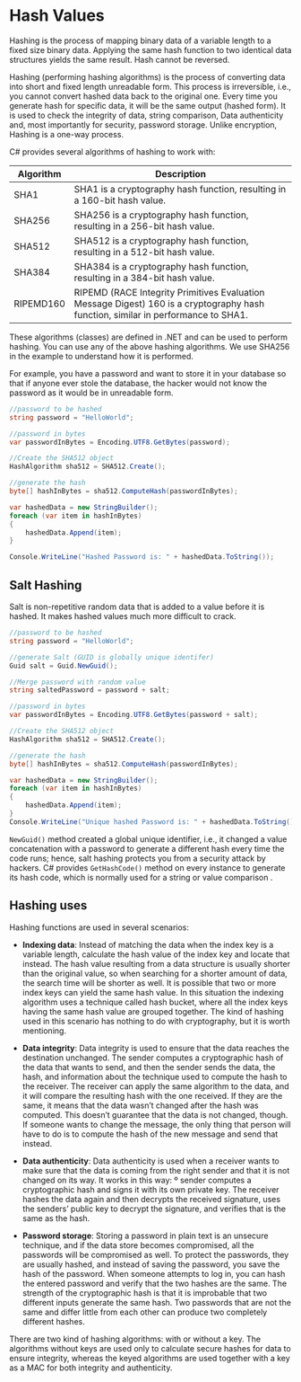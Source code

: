 # Hash Values

Hashing is the process of mapping binary data of a variable length to a fixed size binary data. Applying the same hash function to two identical data structures yields the same result. Hash cannot be reversed.

Hashing (performing hashing algorithms) is the process of converting data into short and fixed length unreadable form. This process is irreversible, i.e., you cannot convert hashed data back to the original one. Every time you generate hash for specific data, it will be the same output (hashed form). It is used to check the integrity of data, string comparison, Data authenticity and, most importantly for security, password storage. Unlike encryption, Hashing is a one-way process.

C# provides several algorithms of hashing to work with:

| Algorithm | Description                                                                                                                       |
| --------- | --------------------------------------------------------------------------------------------------------------------------------- |
| SHA1      | SHA1 is a cryptography hash function, resulting in a 160-bit hash value.                                                          |
| SHA256    | SHA256 is a cryptography hash function, resulting in a 256-bit hash value.                                                        |
| SHA512    | SHA512 is a cryptography hash function, resulting in a 512-bit hash value.                                                        |
| SHA384    | SHA384 is a cryptography hash function, resulting in a 384-bit hash value.                                                        |
| RIPEMD160 | RIPEMD (RACE Integrity Primitives Evaluation Message Digest) 160 is a cryptography hash function, similar in performance to SHA1. |

These algorithms (classes) are defined in .NET and can be used to perform hashing. You can use any of the above hashing algorithms. We use SHA256 in the example to understand how it is performed.

For example, you have a password and want to store it in your database so that if anyone ever stole the database, the hacker would not know the password as it would be in unreadable form.

```csharp
//password to be hashed
string password = "HelloWorld";

//password in bytes
var passwordInBytes = Encoding.UTF8.GetBytes(password);

//Create the SHA512 object
HashAlgorithm sha512 = SHA512.Create();

//generate the hash
byte[] hashInBytes = sha512.ComputeHash(passwordInBytes);

var hashedData = new StringBuilder();
foreach (var item in hashInBytes)
{
    hashedData.Append(item);
}

Console.WriteLine("Hashed Password is: " + hashedData.ToString());
```

## Salt Hashing

Salt is non-repetitive random data that is added to a value before it is hashed. It makes hashed values much more difficult to crack.

```csharp
//password to be hashed
string password = "HelloWorld";

//generate Salt (GUID is globally unique identifer)
Guid salt = Guid.NewGuid();

//Merge password with random value
string saltedPassword = password + salt;

//password in bytes
var passwordInBytes = Encoding.UTF8.GetBytes(password + salt);

//Create the SHA512 object
HashAlgorithm sha512 = SHA512.Create();

//generate the hash
byte[] hashInBytes = sha512.ComputeHash(passwordInBytes);

var hashedData = new StringBuilder();
foreach (var item in hashInBytes)
{
    hashedData.Append(item);
}
Console.WriteLine("Unique hashed Password is: " + hashedData.ToString());
```

`NewGuid()` method created a global unique identifier, i.e., it changed a value concatenation with a password to generate a different hash every time the code runs; hence, salt hashing protects you from a security attack by hackers.
C# provides `GetHashCode()` method on every instance to generate its hash code, which is normally used for a string or value comparison .

## Hashing uses

Hashing functions are used in several scenarios:

- **Indexing data**: Instead of matching the data when the index key is a variable length, calculate the hash value of the index key and locate that instead. The hash value resulting from a data structure is usually shorter than the original value, so when searching for a shorter amount of data, the search time will be shorter as well. It is possible that two or more index keys can yield the same hash value. In this situation the indexing algorithm uses a technique called hash bucket, where all the index keys having the same hash value are grouped together. The kind of hashing used in this scenario has nothing to do with cryptography, but it is worth mentioning.

- **Data integrity**: Data integrity is used to ensure that the data reaches the destination unchanged. The sender computes a cryptographic hash of the data that wants to send, and then the sender sends the data, the hash, and information about the technique used to compute the hash to the receiver. The receiver can apply the same algorithm to the data, and it will compare the resulting hash with the one received. If they are the same, it means that the data wasn’t changed after the hash was computed. This doesn’t guarantee that the data is not changed, though. If someone wants to change the message, the only thing that person will have to do is to compute the hash of the new message and send that instead.

- **Data authenticity**: Data authenticity is used when a receiver wants to make sure that the data is coming from the right sender and that it is not changed on its way. It works in this way: º sender computes a cryptographic hash and signs it with its own private key. The receiver hashes the data again and then decrypts the received signature, uses the senders’ public key to decrypt the signature, and verifies that is the same as the hash.

- **Password storage**: Storing a password in plain text is an unsecure technique, and if the data store becomes compromised, all the passwords will be compromised as well. To protect the passwords, they are usually hashed, and instead of saving the password, you save the hash of the password. When someone attempts to log in, you can hash the entered password and verify that the two hashes are the same. The strength of the cryptographic hash is that it is improbable that two different inputs generate the same hash. Two passwords that are not the same and differ little from each other can produce two completely different hashes.

There are two kind of hashing algorithms: with or without a key. The algorithms without keys are used only to calculate secure hashes for data to ensure integrity, whereas the keyed algorithms are used together with a key as a MAC for both integrity and authenticity.